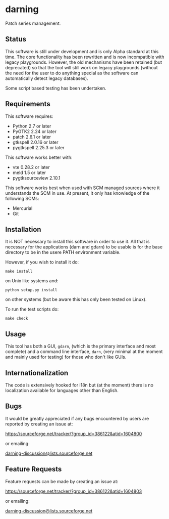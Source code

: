 darning
=======

Patch series management.

Status
------

This software is still under development and is only Alpha standard at
this time.  The core functionality has been rewritten and is now
incompatible with legacy playgrounds.  However, the old mechanisms
have been retained (but deprecated) so that the tool will still work on
legacy playgrounds (without the need for the user to do anything special
as the software can automatically detect legacy databases).

Some script based testing has been undertaken.

Requirements
------------

This software requires:
 * Python 2.7 or later
 * PyGTK2 2.24 or later
 * patch 2.6.1 or later
 * gtkspell 2.0.16 or later
 * pygtkspell 2.25.3 or later

This software works better with:
 * vte 0.28.2 or later
 * meld 1.5 or later
 * pygtksourceview 2.10.1

This software works best when used with SCM managed sources where it
understands the SCM in use.  At present, it only has knowledge of the
following SCMs:
  * Mercurial
  * Git

Installation
------------

It is NOT necessary to install this software in order to use it.  All
that is necessary for the applications (darn and gdarn) to be usable is
for the base directory to be in the usere PATH environment variable.

However, if you wish to install it do:

    make install

on Unix like systems and:

    python setup.py install

on other systems (but be aware this has only been tested on Linux).

To run the test scripts do:

    make check

Usage
-----

This tool has both a GUI, `gdarn`, (which is the primary interface and
most complete) and a command line interface, `darn`, (very minimal at the
moment and mainly used for testing) for those who don't like GUIs.

Internationalization
--------------------

The code is extensively hooked for i18n but (at the moment) there is no
localization available for languages other than English.

Bugs
----

It would be greatly appreciated if any bugs encountered by users are
reported by creating an issue at:

<https://sourceforge.net/tracker/?group_id=386122&atid=1604800>

or emailing:

<darning-discussion@lists.sourceforge.net>

Feature Requests
----------------

Feature requests can be made by creating an issue at:

<https://sourceforge.net/tracker/?group_id=386122&atid=1604803>

or emailing:

<darning-discussion@lists.sourceforge.net>
